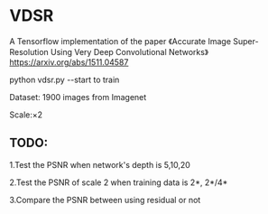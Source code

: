 # VDSR
A Tensorflow implementation of the paper 《Accurate Image Super-Resolution Using Very Deep Convolutional Networks》
https://arxiv.org/abs/1511.04587

python vdsr.py --start to train

Dataset: 1900 images from Imagenet

Scale:×2

## TODO:
1.Test the PSNR when network's depth is 5,10,20

2.Test the PSNR of scale 2 when training data is 2*, 2*/4*

3.Compare the PSNR between using residual or not

